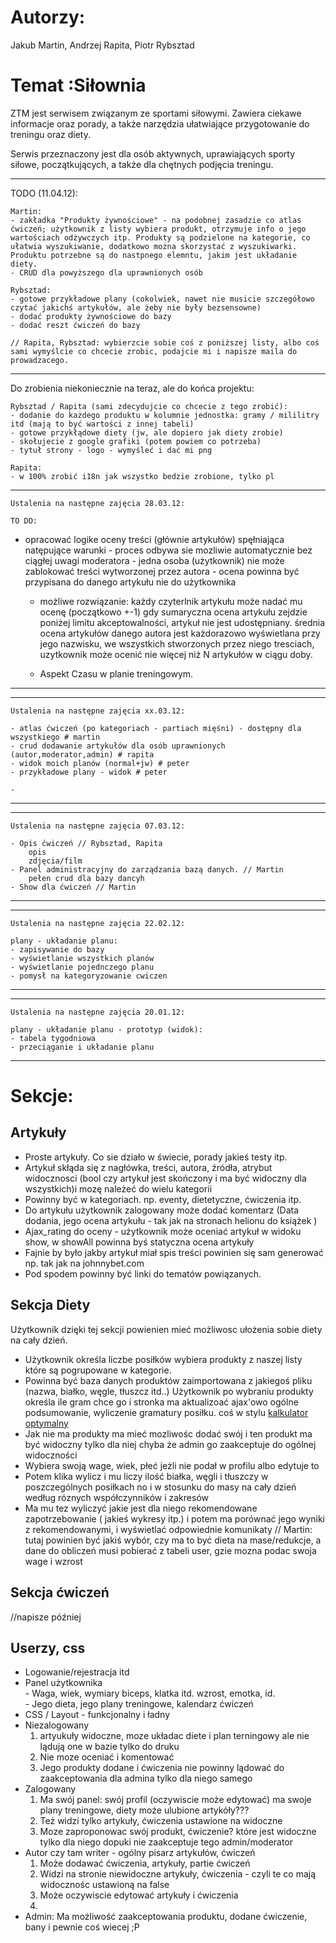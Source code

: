 <h1>Autorzy:</h1>

Jakub Martin,
Andrzej Rapita,
Piotr Rybsztad

<h1>Temat :Siłownia</h1>

ZTM jest serwisem związanym ze sportami siłowymi. Zawiera ciekawe informacje oraz porady, a także narzędzia ułatwiające przygotowanie do treningu oraz diety.

Serwis przeznaczony jest dla osób aktywnych, uprawiających sporty siłowe, początkujących, a także dla chętnych podjęcia treningu.

<hr>
    TODO (11.04.12):
    
    Martin: 
    - zakładka "Produkty żywnościowe" - na podobnej zasadzie co atlas ćwiczeń; użytkownik z listy wybiera produkt, otrzymuje info o jego wartościach odżywczych itp. Produkty są podzielone na kategorie, co ułatwia wyszukiwanie, dodatkowo można skorzystać z wyszukiwarki. Produktu potrzebne są do nastpnego elemntu, jakim jest układanie diety.
    - CRUD dla powyższego dla uprawnionych osób
    
    Rybsztad:
    - gotowe przykładowe plany (cokolwiek, nawet nie musicie szczegółowo czytać jakichś artykułów, ale żeby nie były bezsensowne)
    - dodać produkty żywnościowe do bazy
    - dodać reszt ćwiczeń do bazy
    
    // Rapita, Rybsztad: wybierzcie sobie coś z poniższej listy, albo coś sami wymyślcie co chcecie zrobic, podajcie mi i napisze maila do prowadzacego.
    
   
</hr>

<hr> 
    Do zrobienia niekoniecznie na teraz, ale do końca projektu:
    
    Rybsztad / Rapita (sami zdecydujcie co chcecie z tego zrobić):
    - dodanie do każdego produktu w kolumnie jednostka: gramy / mililitry itd (mają to być wartości z innej tabeli)
    - gotowe przykłądowe diety (jw, ale dopiero jak diety zrobie)
    - skołujecie z google grafiki (potem powiem co potrzeba)
    - tytuł strony - logo - wymyśleć i dać mi png
    
    Rapita:
    - w 100% zrobić i18n jak wszystko bedzie zrobione, tylko pl
           

</hr>

<hr/>

    Ustalenia na następne zajęcia 28.03.12:
    
    TO DO:
- opracować logike oceny treści (głównie artykułów) spęłniająca natępujące warunki
        - proces odbywa sie mozliwie automatycznie bez ciągłej uwagi moderatora
        - jedna osoba (użytkownik) nie może zablokować treści wytworzonej przez autora
        - ocena powinna być przypisana do danego artykułu nie do użytkownika
    - możliwe rozwiązanie: każdy czyterlnik artykułu może nadać mu ocenę (początkowo +-1) gdy sumaryczna ocena artykułu zejdzie poniżej limitu akceptowalności, artykuł nie jest udostępniany. średnia ocena artykułów danego autora jest każdorazowo wyświetlana przy jego nazwisku, we wszystkich stworzonych przez niego tresciach, uzytkownik może ocenić nie więcej niż N artykułów w ciągu doby.
     
    
    - Aspekt Czasu w planie treningowym.
     
<hr/>




<hr/>

    Ustalenia na następne zajęcia xx.03.12:
    
    - atlas ćwiczeń (po kategoriach - partiach mięśni) - dostępny dla wszystkiego # martin
    - crud dodawanie artykułów dla osób uprawnionych (autor,moderator,admin) # rapita
    - widok moich planów (normal+jw) # peter
    - przykładowe plany - widok # peter
    
    - 
     
<hr/>

<hr/>

    Ustalenia na następne zajęcia 07.03.12:
    
    - Opis ćwiczeń // Rybsztad, Rapita
        opis
        zdjęcia/film
    - Panel administracyjny do zarządzania bazą danych. // Martin
        pełen crud dla bazy dancyh
    - Show dla ćwiczeń // Martin
     
<hr/>


<hr/>

    Ustalenia na następne zajęcia 22.02.12:
    
    plany - układanie planu:
    - zapisywanie do bazy
    - wyświetlanie wszystkich planów
    - wyświetlanie pojednczego planu
    - pomysł na kategoryzowanie cwiczen
    
<hr/>

<hr/>

    Ustalenia na następne zajęcia 20.01.12:
    
    plany - układanie planu - prototyp (widok):
    - tabela tygodniowa
    - przeciąganie i układanie planu
    
<hr/>

<h1>Sekcje:</h1>

<h2>Artykuły </h2>
<ul> 
    <li> Proste artykuły. Co sie działo w świecie, porady jakieś testy itp. </li>
    <li> Artykuł skłąda się z nagłówka, treści, autora, źródła, atrybut widocznosci (bool czy artykuł jest skończony i ma być widoczny dla wszystkich)i mozę należeć do wielu kategorii</li>
    <li> Powinny być w kategoriach.  np. eventy, dietetyczne, ćwiczenia itp. </li>
    <li> Do artykułu użytkownik zalogowany może dodać komentarz (Data dodania, jego ocena artykułu - tak jak na stronach helionu do książek )</li>
    <li> Ajax_rating do oceny - użytkownik może oceniać artykuł w widoku show, w showAll powinna byś statyczna ocena artykuły </li> 
    <li> Fajnie by było jakby artykuł miał spis treści powinien się sam generować np. tak jak na johnnybet.com </li>
    <li> Pod spodem powinny być linki do tematów powiązanych. </li>
</ul>

<h2>Sekcja Diety </h2>
<p>Użytkownik dzięki tej sekcji powienien mieć możliwosc ułożenia sobie diety na cały dzień. </p>


<ul>
    <li> Użytkownik określa liczbe posiłków wybiera produkty z naszej listy które są pogrupowane w kategorie. </li>
    <li> Powinna być baza danych produktów zaimportowana z jakiegoś pliku (nazwa, białko, węgle, tłuszcz itd..)  Użytkownik po wybraniu produkty określa ile gram chce go i stronka ma aktualizoać ajax'owo  ogólne podsumowanie, wyliczenie gramatury posiłku. coś w stylu <a href="http://www.optymal-btw.aktis.i.p.pl/kalkulator.html">kalkulator optymalny</a></li>
    <li> Jak nie ma produkty ma mieć mozliwośc dodać swój i ten produkt ma być widoczny tylko dla niej chyba że admin go zaakceptuje  do ogólnej widoczności </li>
    <li> Wybiera swoją wage, wiek, płeć jeżli nie podał w profilu albo edytuje to </li>
    <li> Potem klika wylicz i mu liczy ilość białka, węgli i tłuszczy w poszczególnych posiłkach no i w stosunku do masy na cały dzień według róznych współczynników i zakresów </li>
    <li> Ma mu tez wyliczyć jakie jest dla niego rekomendowane zapotrzebowanie ( jakieś wykresy itp.) i potem ma porównać jego wyniki z rekomendowanymi, i wyświetlać odpowiednie komunikaty // Martin: tutaj powinien być jakiś wybór, czy ma to być dieta na mase/redukcje, a dane do obliczeń musi pobierać z tabeli user, gzie mozna podac swoja wage i wzrost</li>
</ul>
<h2>  Sekcja ćwiczeń </h2>
    //napisze później 

<h2>  Userzy, css </h2>
<ul> 
    <li> Logowanie/rejestracja itd</li>
    <li> Panel użytkownika <br/>
        - Waga, wiek, wymiary biceps, klatka itd. wzrost,  emotka, id. <br/>
        - Jego dieta, jego plany treningowe, kalendarz ćwiczeń <br/>
    </li>
    <li>  CSS / Layout  - funkcjonalny i ładny </li>
    <li> Niezalogowany 
       <ol>
        <li>artyukuły widoczne, moze układac diete i plan terningowy ale nie lądują one w bazie tylko do druku</li>
        <li> Nie moze oceniać i komentować </li>
        <li> Jego produkty dodane i ćwiczenia nie powinny lądować do zaakceptowania dla admina tylko dla niego samego </li>
       </ol>
    </li>
    <li> Zalogowany
        <ol> 
        <li>Ma swój panel: swój profil (oczywiscie może edytować) ma swoje plany treningowe, diety może ulubione artykóły???</li>
        <li>Też widzi tylko artykuły, ćwiczenia ustawione na widoczne</li>
        <li>Moze zaproponowac swój produkt, ćwiczenie?  które jest widoczne tylko dla niego dopuki nie zaakceptuje tego admin/moderator</li>
        </ol>
    </li>
    <li> Autor czy tam writer - ogólny pisarz artykułów, ćwiczeń 
        <ol>
        <li>Może dodawać ćwiczenia, artykuły, partie ćwiczeń</li> 
        <li>Widzi na stronie niewidoczne artykuły, ćwiczenia - czyli te co mają widocznośc ustawioną na false</li> 
        <li>Może oczywiscie edytować artykuły i ćwiczenia </li> 
        <li></li> 
        </ol>
    </li>
    <li> Admin: Ma możliwość zaakceptowania produktu, dodane ćwiczenie, bany i pewnie coś wiecej ;P </li>
    
</ul>